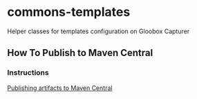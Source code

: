 # commons-templates
Helper classes for templates configuration on Gloobox Capturer

## How To Publish to Maven Central

### Instructions
[Publishing artifacts to Maven Central](http://gk-atlassian:8090/display/DEV/Publishing+artifacts+to+Maven+Central)
